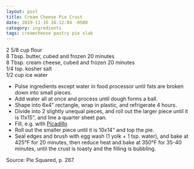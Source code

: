 ```yaml
---
layout: post
title: Cream Cheese Pie Crust
date: 2019-11-16 16:12:04 -0500
category: ingredients
tags: creamcheese pastry pie slab
---
```

2 5/8 cup flour  
8 Tbsp. butter, cubed and frozen 20 minutes  
8 Tbsp. cream cheese, cubed and frozen 20 minutes  
1/4 tsp. kosher salt  
1/2 cup ice water  
<ul>
 	<li>Pulse ingredients except water in food processor until fats are broken down into small pieces.</li>
 	<li>Add water all at once and process until dough forms a ball.</li>
 	<li>Shape into 6x4" rectangle, wrap in plastic, and refrigerate 4 hours.</li>
 	<li>Divide into 2 slightly unequal pieces, and roll out the larger piece until it is 11x15", and line a quarter sheet pan.</li>
 	<li>Fill, e.g. with <a href="http://tfsh.us/memory/2019/11/16/picadillo/">Picadillo</a></li>
 	<li>Roll out the smaller piece until it is 10x14" and top the pie.</li>
 	<li>Seal edges and brush with egg wash (1 yolk + 1 tsp. water), and bake at 425°F for 20 minutes, then reduce heat and bake at 350°F for 35-40 minutes, until the crust is toasty and the filling is bubbling.</li>
</ul>
Source: Pie Squared, p. 287.  
